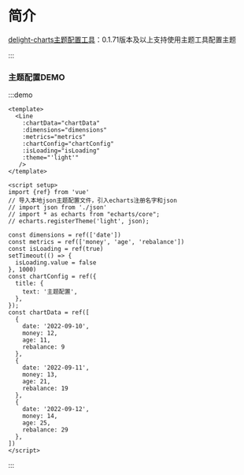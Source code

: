 # 简介
<a href="//fe.devops.beta.justdev.com/apps/delightchartstheme" target="_blank">delight-charts主题配置工具</a>：0.1.71版本及以上支持使用主题工具配置主题
<script setup>
import Theme from '../components/theme/index.vue'
</script>

<Theme />
:::

### 主题配置DEMO

:::demo

```vue 
<template>
  <Line 
    :chartData="chartData"
    :dimensions="dimensions"
    :metrics="metrics" 
    :chartConfig="chartConfig"
    :isLoading="isLoading"
    :theme="'light'"
   />
</template>

<script setup>
import {ref} from 'vue'
// 导入本地json主题配置文件，引入echarts注册名字和json
// import json from './json'
// import * as echarts from "echarts/core";
// echarts.registerTheme('light', json);

const dimensions = ref(['date'])
const metrics = ref(['money', 'age', 'rebalance'])
const isLoading = ref(true)
setTimeout(() => {
  isLoading.value = false
}, 1000)
const chartConfig = ref({
  title: {
    text: '主题配置',
  },
});
const chartData = ref([
  {
    date: '2022-09-10',
    money: 12,
    age: 11,
    rebalance: 9
  },
  {
    date: '2022-09-11',
    money: 13,
    age: 21,
    rebalance: 19
  },
  {
    date: '2022-09-12',
    money: 14,
    age: 25,
    rebalance: 29
  },
])
</script>

```
:::